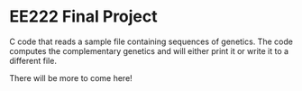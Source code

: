 # EE222 Final Project

C code that reads a sample file containing sequences of genetics. The code computes the complementary genetics and will either print it or write it to a different file.

There will be more to come here!
